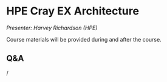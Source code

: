 # HPE Cray EX Architecture

*Presenter: Harvey Richardson (HPE)*

Course materials will be provided during and after the course.

<!--
-   Slides available on LUMI as:
    -   `/appl/local/training/4day-20231003/files/LUMI-4day-20231003-1_01_HPE_Cray_EX_Architecuture.pdf`
    -   `/project/project_465000524/slides/HPE/01_EX_Architecture.pdf` (temporary, for the lifetime of the project)
-   Recording available on LUMI as:
    `/appl/local/training/4day-20231003/recordings/1_01_HPE_Cray_EX_Architecture.mp4`

These materials can only be distributed to actual users of LUMI (active user account).
-->

## Q&A

/
